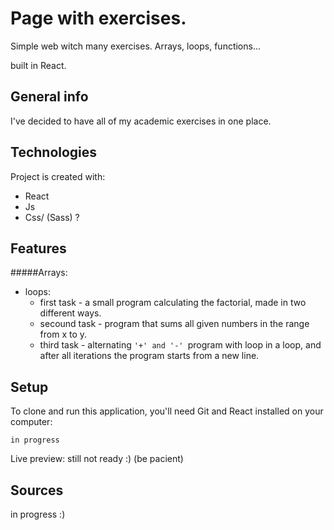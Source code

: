 # Page with exercises.
Simple web witch many exercises. Arrays, loops, functions... 

built in React.

## General info
I've decided to have all of my academic exercises in one place.
	
## Technologies
Project is created with:
* React
* Js
* Css/ (Sass) ?

## Features
#####Arrays: 
- loops: 
    - first task - a small program calculating the factorial, made in two different ways.
    - secound task - program that sums all given numbers in the range from x to y.
    - third task - alternating `'+' and '-' `program with loop in a loop, and after all iterations the program 
    starts from a new line.
	
## Setup
To clone and run this application, you'll need Git and React installed on your computer:
```
in progress
```
Live preview: still not ready :) (be pacient)

## Sources

in progress :)
